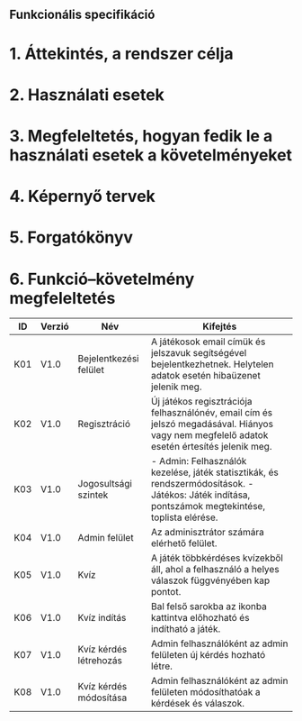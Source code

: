 ## Funkcionális specifikáció

# 1. Áttekintés, a rendszer célja


# 2. Használati esetek


# 3. Megfeleltetés, hogyan fedik le a használati esetek a követelményeket


# 4. Képernyő tervek


# 5. Forgatókönyv


# 6. Funkció–követelmény megfeleltetés
ID|Verzió|Név|Kifejtés
--|------|---|--------
K01|V1.0|Bejelentkezési felület|A játékosok email címük és jelszavuk segítségével bejelentkezhetnek. Helytelen adatok esetén hibaüzenet jelenik meg.
K02|V1.0|Regisztráció|Új játékos regisztrációja felhasználónév, email cím és jelszó megadásával. Hiányos vagy nem megfelelő adatok esetén értesítés jelenik meg.
K03|V1.0|Jogosultsági szintek|- Admin: Felhasználók kezelése, játék statisztikák, és rendszermódosítások. - Játékos: Játék indítása, pontszámok megtekintése, toplista elérése.
K04|V1.0|Admin felület|Az adminisztrátor számára elérhető felület.
K05|V1.0|Kvíz|A játék többkérdéses kvízekből áll, ahol a felhasználó a helyes válaszok függvényében kap pontot.
K06|V1.0|Kvíz indítás|Bal felső sarokba az ikonba kattintva előhozható és indítható a játék.
K07|V1.0|Kvíz kérdés létrehozás|Admin felhasználóként az admin felületen új kérdés hozható létre.
K08|V1.0|Kvíz kérdés módosítása|Admin felhasználóként az admin felületen módosíthatóak a kérdések és válaszok.